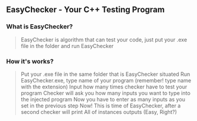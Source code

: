 ## EasyChecker - Your C++ Testing Program

### What is EasyChecker?

> EasyChecker is algorithm that can test your code, just put your .exe file in the folder and run EasyChecker

### How it's works?

> Put your .exe file in the same folder that is EasyChecker situated
> Run EasyChecker.exe, type name of your program (remember! type name with the extension)
> Input how many times checker have to test your program
> Checker will ask you how many inputs you want to type into the injected program
> Now you have to enter as many inputs as you set in the previous step
> Now! This is time of EasyChecker, after a second checker will print
> All of instances outputs (Easy, Right?)

### 